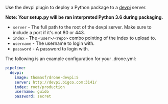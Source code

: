 Use the devpi plugin to deploy a Python package to a [devpi](http://doc.devpi.net) server.

**Note: Your setup.py will be ran interpreted Python 3.6 during packaging.**

* `server` - The full path to the root of the devpi server. Make sure to include a port if it's not 80 or 443.
* `index` - The ``<user>/<repo>`` combo pointing of the index to upload to.
* `username` - The username to login with.
* `password` - A password to login with.

The following is an example configuration for your .drone.yml:

```yaml
pipeline:
  devpi:
    image: thomasf/drone-devpi:5
    server: http://devpi.bigco.com:3141/
    index: root/production
    username: guido
    password: secret
```
